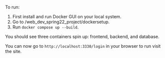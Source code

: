 To run:

1. First install and run Docker GUI on your local system. 
2. Go to /web_dev_spring22_project/dockersetup.
3. Run `docker compose up --build`.

You should see three containers spin up: frontend, backend, and database. 

You can now go to `http://localhost:3330/login` in your browser to run visit the site. 
